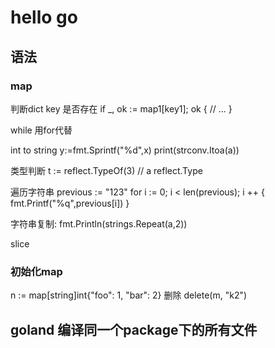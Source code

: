 # hello go

## 语法

### map

判断dict key 是否存在
if _, ok := map1[key1]; ok {
// ...
}

while  用for代替

int to string 	y:=fmt.Sprintf("%d",x)  	print(strconv.Itoa(a))

类型判断  t := reflect.TypeOf(3) // a reflect.Type

遍历字符串
	previous := "123"
	for i := 0; i < len(previous); i ++ {
		fmt.Printf("%q",previous[i])
	}

字符串复制:
	fmt.Println(strings.Repeat(a,2))

slice

### 初始化map

n := map[string]int{"foo": 1, "bar": 2}
删除
delete(m, "k2")



## goland 编译同一个package下的所有文件
